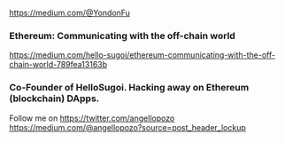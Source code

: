 https://medium.com/@YondonFu

### Ethereum: Communicating with the off-chain world
https://medium.com/hello-sugoi/ethereum-communicating-with-the-off-chain-world-789fea13163b

### Co-Founder of HelloSugoi. Hacking away on Ethereum (blockchain) DApps.
Follow me on https://twitter.com/angellopozo
https://medium.com/@angellopozo?source=post_header_lockup
